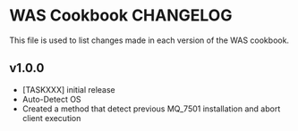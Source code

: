 WAS Cookbook CHANGELOG
=============================
This file is used to list changes made in each version of the WAS cookbook.


v1.0.0
------
- [TASKXXX] initial release
- Auto-Detect OS
- Created a method that detect previous MQ_7501 installation and abort client execution 